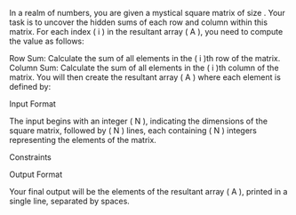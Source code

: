 In a realm of numbers, you are given a mystical square matrix of size . Your task is to uncover the hidden sums of each row and column within this matrix. For each index ( i ) in the resultant array ( A ), you need to compute the value as follows:

Row Sum: Calculate the sum of all elements in the ( i )th row of the matrix.
Column Sum: Calculate the sum of all elements in the ( i )th column of the matrix.
You will then create the resultant array ( A ) where each element is defined by:

Input Format

The input begins with an integer ( N ), indicating the dimensions of the square matrix, followed by ( N ) lines, each containing ( N ) integers representing the elements of the matrix.

Constraints

Output Format

Your final output will be the elements of the resultant array ( A ), printed in a single line, separated by spaces.
